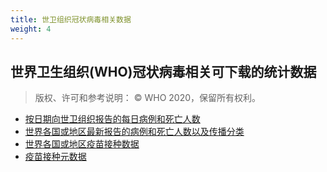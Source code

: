 ```yaml
---
title: 世卫组织冠状病毒相关数据
weight: 4
---
```


## 世界卫生组织(WHO)冠状病毒相关可下载的统计数据

> 版权、许可和参考说明： © WHO 2020，保留所有权利。

* [按日期向世卫组织报告的每日病例和死亡人数](https://covid19.who.int/WHO-COVID-19-global-data.csv)
* [世界各国或地区最新报告的病例和死亡人数以及传播分类](https://covid19.who.int/WHO-COVID-19-global-table-data.csv)
* [世界各国或地区疫苗接种数据](https://covid19.who.int/who-data/vaccination-data.csv)
* [疫苗接种元数据](https://covid19.who.int/who-data/vaccination-metadata.csv)

